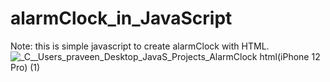 # alarmClock_in_JavaScript

Note: this is simple javascript to create alarmClock with HTML.
![_C__Users_praveen_Desktop_JavaS_Projects_AlarmClock html(iPhone 12 Pro) (1)](https://user-images.githubusercontent.com/84122399/179768331-aca1ab47-0d4d-4b99-b7f7-f602a1385b22.png)

